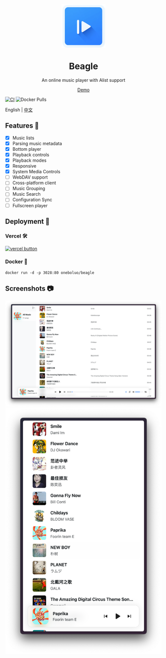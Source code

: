 <div align="center">
    <img height="140" width="140" src="./public/logo.png">
    <h1>Beagle</h1>
    <p>An online music player with Alist support</p>
    <a href="https://beagle-ashy-psi.vercel.app">Demo</a>
</div>

[![CI](https://github.com/JavanShen/beagle/actions/workflows/docker.yml/badge.svg?branch=main)](https://github.com/JavanShen/corgi/actions/workflows/ci.yml) ![Docker Pulls](https://img.shields.io/docker/pulls/oneboluo/beagle)

English | [中文](./README_zh.md)

## Features 🌟
- [x] Music lists
- [x] Parsing music metadata
- [x] Bottom player
- [x] Playback controls
- [x] Playback modes
- [x] Responsive
- [x] System Media Controls
- [ ] WebDAV support
- [ ] Cross-platform client
- [ ] Music Grouping
- [ ] Music Search
- [ ] Configuration Sync
- [ ] Fullscreen player

## Deployment 🚀
### Vercel 🛠️
[![vercel button](https://vercel.com/button)](https://vercel.com/new/clone?repository-url=https%3A%2F%2Fgithub.com%2FJavanShen%2Fbeagle&project-name=beagle&repository-name=beagle)

### Docker 🐳
```shell
docker run -d -p 3028:80 oneboluo/beagle
```

## Screenshots 📷
![Screenshot](./images/screenshot-lg.png)
![Screenshot](./images/screenshot-sm.png)
